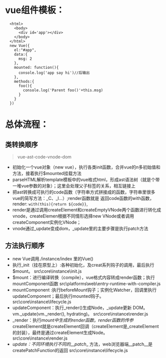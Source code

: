 # vue组件模板：
```vue
  <html>
    <body>
      <div id='app'></div>
    </body>
  </html>
  new Vue({
    el:"#app",
    data:{
      msg: 2
    },
    mounted: function(){
      console.log('app say hi')//后输出
    },
    methods:{
      foo(){
        console.log('Parent foo()'+this.msg)
      }
    }
  })
```

# 总体流程：
## 类转换顺序
  > vue-ast-code-vnode-dom
  - 初始化一个vue对象（new vue），执行各类init函数，合并vue的n多初始值和方法，接着执行$mounted挂载方法
  - parseHTML解析template模板中的vue格式html，形成ast语法树（就是个带一堆vue参数的对象）；这里会处理父子标签的关系，相互链接上
  - 把ast转换成可执行的code函数（字符串方式拼接成的函数，字符串里很多vue的简写方法：_C、_l...）;render函数就是 返回code函数的with函数，render: `with(this){return ${code}}`,
  - render是通过调用createElement和createEmptyVNode两个函数进行转化成vnode，createElemen根据不同情形选择new VNode或者调用createComponent实例化VNode；
  - vnode通过_update变成dom，_update里的主要步骤是执行patch方法
## 方法执行顺序
  - new Vue调用./instance/index 里的Vue()
  - 执行_init（挂在原型上）:各种初始化，及creat系列钩子的调用，最后执行$mount。 src\core\instance\init.js
  - $mount：进行编译转换（compile），vue格式内容转成render函数；执行mountComponent函数 src\platforms\web\entry-runtime-with-compiler.js
  - mountComponent :执行beforeMount钩子；实例化Watcher，回调里执行updateComponent；最后执行mounted钩子。 src\core\instance\lifecycle.js
  - updateComponent：执行_render()生成Node，_update更新 DOM。vm._update(vm._render(), hydrating)。  src\core\instance\render.js
  - _render：执行$mount中生成的render函数，render函数的传参$createElement就是createElement回调（createElement是_createElement的封装），最终是通过createElement生成Node。 src\core\instance\render.js
  - _update：不同环境执行不同的__patch__ 方法，web浏览器端__patch__是createPatchFunction的返回 src\core\instance\lifecycle.js